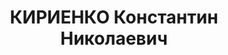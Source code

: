 ---
title: КИРИЕНКО Константин Николаевич
description: "Род. в 1903, г.Харьков. Звание: 22.03.1936 - лейтенант ГБ (Азово-Черноморский\
  \ край). \n  опер. 4 отдела УНКВД Азово-Черноморского края, уволен 14.01.1937. \n\
  \  Осужден 13.06.1937 ВК ВС СССР, ВМН. Расстрелян 13.06.1937. Реабилитирован 29.08.1957"
---